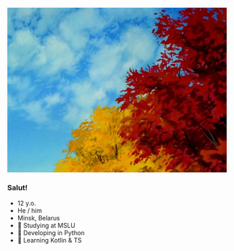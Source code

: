 ![Cover picture. Source: Neon Genesis Evangelion](cover.jpeg)

### Salut!

- 12 y.o.
- He / him
- Minsk, Belarus
- 🌿 Studying at MSLU
- 🌊 Developing in Python
- 🌌 Learning Kotlin & TS

<!--
**alexaucafe/alexaucafe** is a ✨ _special_ ✨ repository because its `README.md` (this file) appears on your GitHub profile.

Here are some ideas to get you started:

- 🔭 I’m currently working on ...
- 🌱 I’m currently learning ...
- 👯 I’m looking to collaborate on ...
- 🤔 I’m looking for help with ...
- 💬 Ask me about ...
- 📫 How to reach me: ...
- 😄 Pronouns: ...
- ⚡ Fun fact: ...
-->
